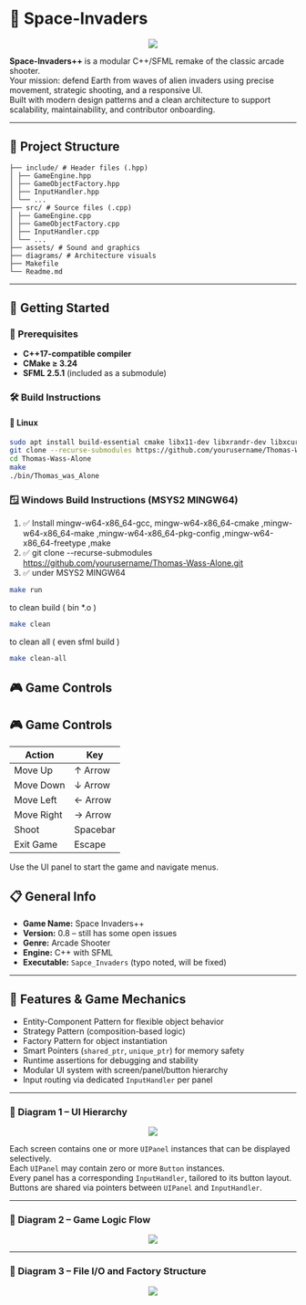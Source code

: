 # 🧟 Space-Invaders
<p align="center">
    <img src="https://github.com/amaraoussama94/Space-Invaders/blob/main/game_pic_1.png"  >  
</p>

**Space-Invaders++** is a modular C++/SFML remake of the classic arcade shooter.  
Your mission: defend Earth from waves of alien invaders using precise movement, strategic shooting, and a responsive UI.  
Built with modern design patterns and a clean architecture to support scalability, maintainability, and contributor onboarding.

---
## 🧩 Project Structure

```text
├── include/ # Header files (.hpp) 
│ ├── GameEngine.hpp 
│ ├── GameObjectFactory.hpp 
│ ├── InputHandler.hpp 
│ └── ... 
├── src/ # Source files (.cpp) 
│ ├── GameEngine.cpp 
│ ├── GameObjectFactory.cpp 
│ ├── InputHandler.cpp 
│ └── ... 
├── assets/ # Sound and graphics 
├── diagrams/ # Architecture visuals 
├── Makefile 
└── Readme.md
```
---
## 🚀 Getting Started

### 🔧 Prerequisites

- **C++17-compatible compiler**
- **CMake ≥ 3.24**
- **SFML 2.5.1** (included as a submodule)

### 🛠️ Build Instructions

#### 🐧 Linux

```bash
sudo apt install build-essential cmake libx11-dev libxrandr-dev libxcursor-dev libxi-dev libxinerama-dev libgl1-mesa-dev libudev-dev libopenal-dev libflac-dev libvorbis-dev libfreetype6-dev
git clone --recurse-submodules https://github.com/yourusername/Thomas-Wass-Alone.git
cd Thomas-Wass-Alone
make
./bin/Thomas_was_Alone
```
### 🪟 Windows Build Instructions (MSYS2 MINGW64)

1. ✅ Install mingw-w64-x86_64-gcc, mingw-w64-x86_64-cmake ,mingw-w64-x86_64-make ,mingw-w64-x86_64-pkg-config ,mingw-w64-x86_64-freetype ,make
2. ✅ git clone --recurse-submodules https://github.com/yourusername/Thomas-Wass-Alone.git
3. ✅ under MSYS2 MINGW64

```bash
make run 
```

to clean build ( bin *.o )

```bash
make clean  
```

to clean all ( even sfml build  )

```bash
make clean-all

```
## 🎮 Game Controls 
## 🎮 Game Controls

| Action       | Key        |
|--------------|------------|
| Move Up      | ↑ Arrow    |
| Move Down    | ↓ Arrow    |
| Move Left    | ← Arrow    |
| Move Right   | → Arrow    |
| Shoot        | Spacebar   |
| Exit Game    | Escape     |

Use the UI panel to start the game and navigate menus.


## 📋 General Info

- **Game Name:** Space Invaders++
- **Version:** 0.8 – still has some open issues
- **Genre:** Arcade Shooter
- **Engine:** C++ with SFML
- **Executable:** `Sapce_Invaders` (typo noted, will be fixed)

---

## 🧩 Features & Game Mechanics

- Entity-Component Pattern for flexible object behavior
- Strategy Pattern (composition-based logic)
- Factory Pattern for object instantiation
- Smart Pointers (`shared_ptr`, `unique_ptr`) for memory safety
- Runtime assertions for debugging and stability
- Modular UI system with screen/panel/button hierarchy
- Input routing via dedicated `InputHandler` per panel

---

### 📐 Diagram 1 – UI Hierarchy

<p align="center">
    <img src="https://github.com/amaraoussama94/Space-Invaders/blob/main/diagram.png">
</p>

Each screen contains one or more `UIPanel` instances that can be displayed selectively.  
Each `UIPanel` may contain zero or more `Button` instances.  
Every panel has a corresponding `InputHandler`, tailored to its button layout.  
Buttons are shared via pointers between `UIPanel` and `InputHandler`.

---

### 📐 Diagram 2 – Game Logic Flow

<p align="center">
    <img src="https://github.com/amaraoussama94/Space-Invaders/blob/main/diagram_2.png">
</p>

---

### 📐 Diagram 3 – File I/O and Factory Structure

<p align="center">
    <img src="https://github.com/amaraoussama94/Space-Invaders/blob/main/The%20structure%20of%20the%20file%20I-O%20and%20factory%20classes.png">
</p>
